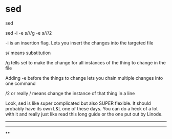 <!-- TITLE: Sed -->
<!-- SUBTITLE: A quick summary of Sed -->

# sed

sed

sed -i -e s/<thing to change>/<thing to change it to>/g -e s/<other thing to change>/<other thing to change it to>/2  <file to change>

-i is an insertion flag. Lets you insert the changes into the targeted file

s/ means substitution

/g tells set to make the change for all instances of the thing to change in the file

Adding -e before the things to change lets you chain multiple changes into one command

/2 or really /<number> means change the <number> instance of that thing in a line

Look, sed is like super complicated but also SUPER flexible. It should probably have its own L&L one of these days. You can do a heck of a lot with it and really just like read this long guide or the one put out by Linode.

-----



-----

**